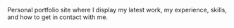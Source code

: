 Personal portfolio site where I display my latest work, my experience, skills, and how to get in contact with me.
